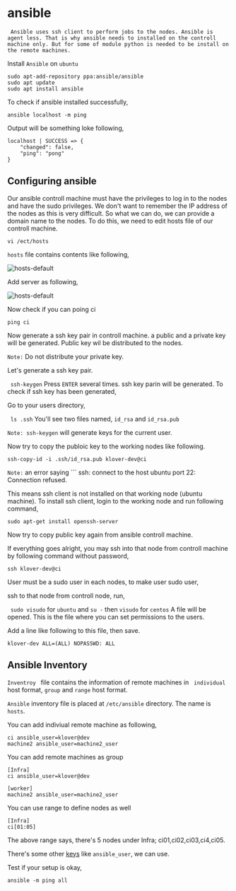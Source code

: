 # ansible

``` Ansible uses ssh client to perform jobs to the nodes. Ansible is agent less. That is why ansible needs to installed on the controll machine only. But for some of module python is needed to be install on the remote machines.```

Install ```Ansible``` on ```ubuntu```

```
sudo apt-add-repository ppa:ansible/ansible
sudo apt update
sudo apt install ansible
```

To check if ansible installed successfully,

```
ansible localhost -m ping
```


Output will be something loke following,

```
localhost | SUCCESS => {
    "changed": false, 
    "ping": "pong"
}
```


## Configuring ansible

Our ansible controll machine must have the privileges to log in to the nodes and have the sudo privileges. We don't want to remember the IP address of the nodes as this is very difficult. So what we can do, we can provide a domain name to the nodes. To do this, we need to edit hosts file of our controll machine.

``` 
vi /ect/hosts

```
```hosts``` file contains contents like following,

![hosts-default](images/1.png)

Add server as following,

![hosts-default](images/2.png)

Now check if you can poing ci

``` ping ci ```


Now generate a ssh key pair in controll machine. a public and a private key will be generated. Public key wil be distributed to the nodes.

```Note:``` Do not distribute your private key.

Let's generate a ssh key pair.

``` ssh-keygen```
Press ```ENTER``` several times. ssh key parin will be generated.
To check if ssh key has been generated,

Go to your users directory,

``` ls .ssh```
You'll see two files named, ```id_rsa``` and ```id_rsa.pub```

```Note: ssh-keygen``` will generate keys for the current user.


Now try to copy the publoic key to the working nodes like following.

``` 
ssh-copy-id -i .ssh/id_rsa.pub klover-dev@ci
```

```Note:``` an error saying ``` ssh: connect to the host ubuntu port 22: Connection refused.

This means ssh client is not installed on that working node (ubuntu machine). To install ssh client, login to the working node and run following command,

``` sudo apt-get install openssh-server ```

Now try to copy public key again from ansible controll machine.


If everything goes alright, you may ssh into that node from controll machine by following command without password, 

```
ssh klover-dev@ci
```

User must be a sudo user in each nodes, to make user sudo user,

ssh to that node from controll node, run,

``` sudo visudo``` for ```ubuntu``` and ```su -``` then ```visudo``` for ```centos```
A file will be opened. This is the file where you can set permissions to the users.

Add a line like following to this file, then save.

``` 
klover-dev ALL=(ALL) NOPASSWD: ALL
```

## Ansible Inventory

```Inventroy ``` file contains the information of remote machines in ``` individual``` host format, ```group``` and ```range``` host format. 

```Ansible``` inventory file is placed at ```/etc/ansible``` directory. The name is ```hosts```.

You can add indiviual remote machine as following,

```
ci ansible_user=klover@dev
machine2 ansible_user=machine2_user
```
You can add remote machines as group

```
[Infra]
ci ansible_user=klover@dev

[worker]
machine2 ansible_user=machine2_user
```


You can use range to define nodes as well

```
[Infra]
ci[01:05]
```
The above range says, there's 5 nodes under Infra; ci01,ci02,ci03,ci4,ci05.

There's some other [keys](https://docs.ansible.com/ansible/latest/user_guide/intro_inventory.html) like ```ansible_user```, we can use.



Test if your setup is okay,

``` 
ansible -m ping all
```


